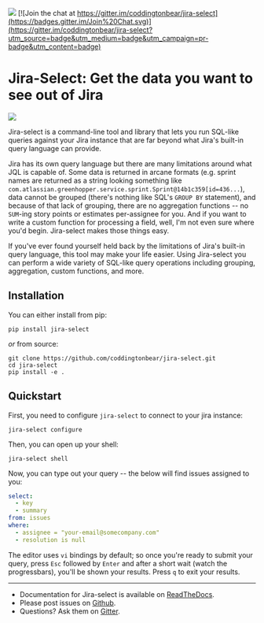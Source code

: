 ![](https://github.com/coddingtonbear/jira-select/workflows/Run%20Tests/badge.svg) [![Join the chat at https://gitter.im/coddingtonbear/jira-select](https://badges.gitter.im/Join%20Chat.svg)](https://gitter.im/coddingtonbear/jira-select?utm_source=badge&utm_medium=badge&utm_campaign=pr-badge&utm_content=badge)

# Jira-Select: Get the data you want to see out of Jira

![](https://coddingtonbear-public.s3-us-west-2.amazonaws.com/github/jira-select/demo.3.gif)

Jira-select is a command-line tool and library that lets you run SQL-like
queries against your Jira instance that are far beyond what Jira's built-in
query language can provide.

Jira has its own query language
but there are many limitations around what JQL is capable of.
Some data is returned in arcane formats
(e.g. sprint names are returned as a string looking something like
``com.atlassian.greenhopper.service.sprint.Sprint@14b1c359[id=436...``),
data cannot be grouped (there's nothing like SQL's `GROUP BY` statement),
and because of that lack of grouping, there are no aggregation functions --
no `SUM`-ing story points or estimates per-assignee for you.
And if you want to write a custom function for processing a field,
well, I'm not even sure where you'd begin.
Jira-select makes those things easy.

If you've ever found yourself held back by the limitations of Jira's
built-in query language, this tool may make your life easier.
Using Jira-select you can perform a wide variety of SQL-like query
operations including grouping, aggregation, custom functions, and more.

## Installation

You can either install from pip:

```
pip install jira-select
```

_or_ from source:

```
git clone https://github.com/coddingtonbear/jira-select.git
cd jira-select
pip install -e .
```

## Quickstart

First, you need to configure `jira-select` to connect to your jira instance:

```
jira-select configure
```

Then, you can open up your shell:

```
jira-select shell
```

Now, you can type out your query -- the below will find issues assigned
to you:

```yaml
select:
  - key
  - summary
from: issues
where:
  - assignee = "your-email@somecompany.com"
  - resolution is null
```

The editor uses `vi` bindings by default; so once you're ready to submit
your query, press `Esc` followed by `Enter` and after a short wait (watch the progressbars), you'll be shown your results. Press `q` to exit your results.

---

- Documentation for Jira-select is available on [ReadTheDocs](http://jira-select.readthedocs.org/).
- Please post issues on [Github](http://github.com/coddingtonbear/jira-select/issues).
- Questions? Ask them on [Gitter](https://gitter.im/coddingtonbear/jira-select).
